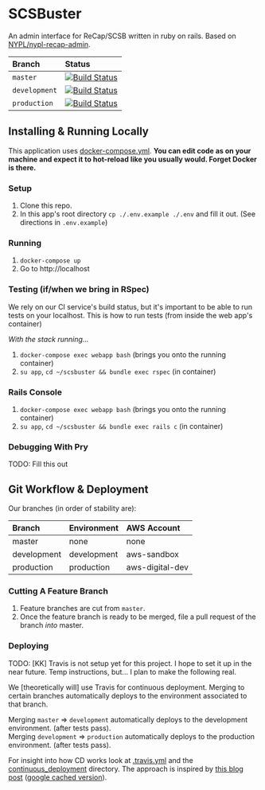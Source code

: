 # SCSBuster
An admin interface for ReCap/SCSB written in ruby on rails. Based on [NYPL/nypl-recap-admin](https://github.com/NYPL/nypl-recap-admin).

| Branch        | Status                                                                                                               |
|:--------------|:---------------------------------------------------------------------------------------------------------------------|
| `master`      | [![Build Status](https://travis-ci.org/NYPL/scsbuster.svg?branch=master)](https://travis-ci.org/NYPL/scsbuster)      |
| `development` | [![Build Status](https://travis-ci.org/NYPL/scsbuster.svg?branch=development)](https://travis-ci.org/NYPL/scsbuster) |
| `production`  | [![Build Status](https://travis-ci.org/NYPL/scsbuster.svg?branch=production)](https://travis-ci.org/NYPL/scsbuster)  |

## Installing & Running Locally

This application uses [docker-compose.yml](./docker-compose.yml).
**You can edit code as on your machine and expect it to hot-reload like you usually would.
Forget Docker is there.**

### Setup

1. Clone this repo.
1. In this app's root directory `cp ./.env.example ./.env` and fill it out. (See directions in `.env.example`)

### Running

1. `docker-compose up`
1. Go to http://localhost

### Testing (if/when we bring in RSpec)

We rely on our CI service's build status, but it's important to be able to run
tests on your localhost. This is how to run tests (from inside the web app's container)

_With the stack running..._

1.  `docker-compose exec webapp bash` (brings you onto the running container)
1.  `su app`, `cd ~/scsbuster && bundle exec rspec` (in container)

### Rails Console

1.  `docker-compose exec webapp bash` (brings you onto the running container)
1.  `su app`, `cd ~/scsbuster && bundle exec rails c` (in container)

### Debugging With Pry

TODO: Fill this out

## Git Workflow & Deployment

Our branches (in order of stability are):

| Branch      | Environment | AWS Account     |
|:------------|:------------|:----------------|
| master      | none        | none            |
| development | development | aws-sandbox     |
| production  | production  | aws-digital-dev |

### Cutting A Feature Branch

1. Feature branches are cut from `master`.
2. Once the feature branch is ready to be merged, file a pull request of the branch _into_ master.

### Deploying

TODO: [KK] Travis is not setup yet for this project. I hope to set it up in the near future. Temp instructions, but... I plan to make the following real.

We [theoretically will] use Travis for continuous deployment.
Merging to certain branches automatically deploys to the environment associated to
that branch.

Merging `master` => `development` automatically deploys to the development environment. (after tests pass).  
Merging `development` => `production` automatically deploys to the production environment. (after tests pass).

For insight into how CD works look at [.travis.yml](./.travis.yml) and the
[continuous_deployment](./continuous_deployment) directory.
The approach is inspired by [this blog post](https://dev.mikamai.com/2016/05/17/continuous-delivery-with-travis-and-ecs/) ([google cached version](https://webcache.googleusercontent.com/search?q=cache:NodZ-GZnk6YJ:https://dev.mikamai.com/2016/05/17/continuous-delivery-with-travis-and-ecs/+&cd=1&hl=en&ct=clnk&gl=us&client=firefox-b-1-ab)).
